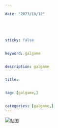 ```yaml
---

date: "2023/10/12"





sticky: false


keyword: galgame


description: galgame


title: 


tag: [galgame,]


categories: [galgame,]
---
```

![贴图]()

